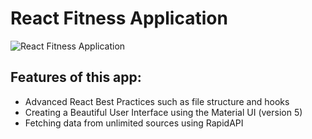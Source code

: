 # React Fitness Application

![React Fitness Application](https://i.ibb.co/Yt9spGc/image.png)

## Features of this app:
- Advanced React Best Practices such as file structure and hooks
- Creating a Beautiful User Interface using the Material UI (version 5)
- Fetching data from unlimited sources using RapidAPI
